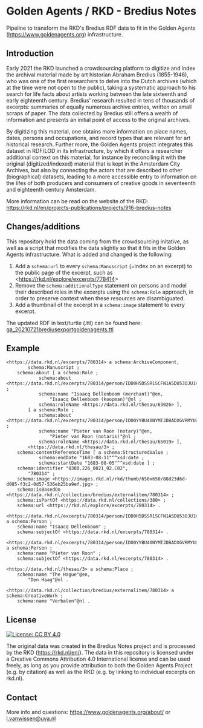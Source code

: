 # Golden Agents / RKD - Bredius Notes

Pipeline to transform the RKD's Bredius RDF data to fit in the Golden Agents (https://www.goldenagents.org) infrastructure. 

## Introduction
Early 2021 the RKD launched a crowdsourcing platform to digitize and index the archival material made by art historian Abraham Bredius (1855-1946), who was one of the first researchers to delve into the Dutch archives (which at the time were not open to the public), taking a systematic approach to his search for life facts about artists working between the late sixteenth and early eighteenth century. Bredius' research resulted in tens of thousands of excerpts: summaries of equally numerous archive entries, written on small scraps of paper. The data collected by Bredius still offers a wealth of information and presents an initial point of access to the original archives.

By digitizing this material, one obtains more information on place names, dates, persons and occupations, and record types that are relevant for art historical research. Further more, the Golden Agents project integrates this dataset in RDF/LOD in its infrastructure, by which it offers a researcher additional context on this material, for instance by reconciling it with the original (digitized/indexed) material that is kept in the Amsterdam City Archives, but also by connecting the actors that are described to other (biographical) datasets, leading to a more accessible entry to information on the lifes of both producers and consumers of creative goods in seventeenth and eighteenth century Amsterdam.

More information can be read on the website of the RKD: https://rkd.nl/en/projects-publications/projects/916-bredius-notes

## Changes/additions
This repository hold the data coming from the crowdsourcing initative, as well as a script that modifies the data slightly so that it fits in the Golden Agents infrastructure. What is added and changed is the following:

  1. Add a `schema:url` to every `schema:Manuscript` (=index on an excerpt) to the public page of the excerpt, such as <<https://rkd.nl/explore/excerpts/778414>>
  2. Remove the `schema:additionalType` statement on persons and model their described roles in the excerpts using the `schema:Role` approach, in order to preserve context when these resources are disambiguated.
  3. Add a thumbnail of the excerpt in a `schema:image` statement to every excerpt.
  
The updated RDF in text/turtle (.ttl) can be found here: [ga_20210721brediusexportgoldenagents.ttl](data/ga_20210721brediusexportgoldenagents.ttl)
  
## Example

```turtle
<https://data.rkd.nl/excerpts/780314> a schema:ArchiveComponent,
        schema:Manuscript ;
    schema:about [ a schema:Role ;
            schema:about <https://data.rkd.nl/excerpts/780314/person/IDD0H5DSSR1SCFN1A5DU53OJU1KNT542P0OIQQ00KNCFUGXPBW5HEO> ;
            schema:name "Isaacq Dellenboom (merchant)"@en,
                "Isaacq Dellenboom (koopman)"@nl ;
            schema:roleName <https://data.rkd.nl/thesau/63026> ],
        [ a schema:Role ;
            schema:about <https://data.rkd.nl/excerpts/780314/person/IDO0YYBU40NYMTJDBADXGVRMYUUJ1NEKFJLTJG44J0DVUC2ACJKAN> ;
            schema:name "Pieter van Roon (notary)"@en,
                "Pieter van Roon (notaris)"@nl ;
            schema:roleName <https://data.rkd.nl/thesau/65019> ],
        <https://data.rkd.nl/thesau/3> ;
    schema:contentReferenceTime [ a schema:StructuredValue ;
            schema:endDate "1683-08-11"^^xsd:date ;
            schema:startDate "1683-08-05"^^xsd:date ] ;
    schema:identifier "0380.226_0021_02.C02",
        "780314" ;
    schema:image <https://images.rkd.nl/rkd/thumb/650x650/88d23d6d-d085-f3c2-0d57-536eb25ba9ef.jpg> ;
    schema:isBasedOn <https://data.rkd.nl/collection/bredius/externalitem/780314> ;
    schema:isPartOf <https://data.rkd.nl/collections/380> ;
    schema:url <https://rkd.nl/explore/excerpts/780314> .
    
<https://data.rkd.nl/excerpts/780314/person/IDD0H5DSSR1SCFN1A5DU53OJU1KNT542P0OIQQ00KNCFUGXPBW5HEO> a schema:Person ;
    schema:name "Isaacq Dellenboom" ;
    schema:subjectOf <https://data.rkd.nl/excerpts/780314> .

<https://data.rkd.nl/excerpts/780314/person/IDO0YYBU40NYMTJDBADXGVRMYUUJ1NEKFJLTJG44J0DVUC2ACJKAN> a schema:Person ;
    schema:name "Pieter van Roon" ;
    schema:subjectOf <https://data.rkd.nl/excerpts/780314> .

<https://data.rkd.nl/thesau/3> a schema:Place ;
    schema:name "The Hague"@en,
        "Den Haag"@nl .

<https://data.rkd.nl/collection/bredius/externalitem/780314> a schema:CreativeWork ;
    schema:name "Verbalen"@nl .
```

## License

[![License: CC BY 4.0](https://img.shields.io/badge/License-CC%20BY%204.0-blue.svg)](https://creativecommons.org/licenses/by/4.0/)

The original data was created in the Bredius Notes project and is processed by the RKD (https://rkd.nl/en/). The data in this repository is licensed under a Creative Commons Attribution 4.0 International license and can be used freely, as long as you provide attribution to both the Golden Agents Project (e.g. by citation) as well as the RKD (e.g. by linking to individual excerpts on rkd.nl).

## Contact

More info and questions: https://www.goldenagents.org/about/ or l.vanwissen@uva.nl
